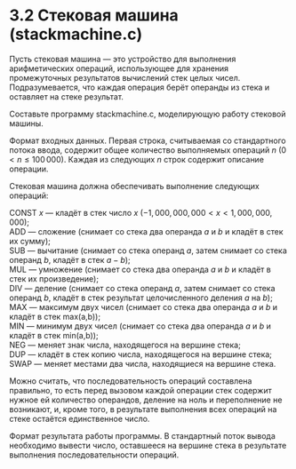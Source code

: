 # 3.2 Стековая машина (stackmachine.c)
Пусть стековая машина — это устройство для выполнения арифметических операций, использующее для хранения промежуточных результатов вычислений стек целых чисел. Подразумевается, что каждая операция берёт операнды из стека и оставляет на стеке результат.

Составьте программу stackmachine.c, моделирующую работу стековой машины.

Формат входных данных. Первая строка, считываемая со стандартного потока ввода, содержит общее количество выполняемых операций $n$ $(0 < n \le 100\,000)$. Каждая из следующих $n$ строк содержит описание операции.

Стековая машина должна обеспечивать выполнение следующих операций: 

CONST $x$ — кладёт в стек число $x$ $(-1,000,000,000 < x < 1,000,000,000)$;  
ADD — сложение (снимает со стека два операнда $a$ и $b$ и кладёт в стек их сумму);  
SUB — вычитание (снимает со стека операнд $a$, затем снимает со стека операнд $b$, кладёт в стек $a - b$);  
MUL — умножение (снимает со стека два операнда $a$ и $b$ и кладёт в стек их произведение);  
DIV — деление (снимает со стека операнд $a$, затем снимает со стека операнд $b$, кладёт в стек результат целочисленного деления $a$ на $b$);  
MAX — максимум двух чисел (снимает со стека два операнда $a$ и $b$ и кладёт в стек max(a,b));  
MIN — минимум двух чисел (снимает со стека два операнда $a$ и $b$ и кладёт в стек min(a,b));  
NEG — меняет знак числа, находящегося на вершине стека;  
DUP — кладёт в стек копию числа, находящегося на вершине стека;  
SWAP — меняет местами два числа, находящиеся на вершине стека.

Можно считать, что последовательность операций составлена правильно, то есть перед вызовом каждой операции стек содержит нужное ей количество операндов, деление на ноль и переполнение не возникают, и, кроме того, в результате выполнения всех операций на стеке остаётся единственное число.

Формат результата работы программы. В стандартный поток вывода необходимо вывести число, оставшееся на вершине стека в результате выполнения последовательности операций.
